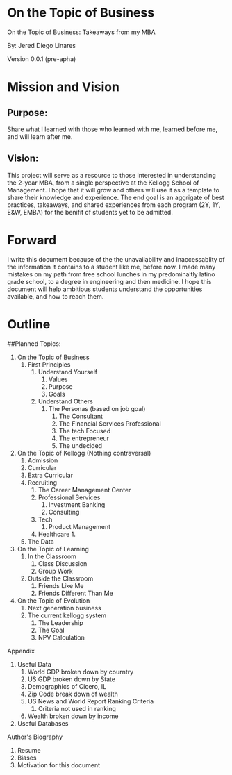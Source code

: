 # On the Topic of Business
On the Topic of Business: Takeaways from my MBA

By: Jered Diego Linares

Version 0.0.1 (pre-apha)


# Mission and Vision
## Purpose: 
Share what I learned with those who learned with me, learned before me, and will learn after me. 


## Vision: 
This project will serve as a resource to those interested in understanding the 2-year MBA, from a single perspective at the Kellogg School of Management. I hope that it will grow and others will use it as a template to share their knowledge and experience. The end goal is an aggrigate of best practices, takeaways, and shared experiences from each program (2Y, 1Y, E&W, EMBA) for the benifit of students yet to be admitted.


# Forward
I write this document because of the the unavailability and inaccessablity of the information it contains to a student like me, before now. I made many mistakes on my path from free school lunches in my predominaltly latino grade school, to a degree in engineering and then medicine. I hope this document will help ambitious students understand the opportunities available, and how to reach them. 



# Outline
##Planned Topics: 
1. On the Topic of Business
    1. First Principles
        1. Understand Yourself
            1. Values
            2. Purpose
            3. Goals
        2. Understand Others
            1. The Personas (based on job goal)
                1. The Consultant
                2. The Financial Services Professional
                5. The tech Focused
                6. The entrepreneur 
                7. The undecided
3. On the Topic of Kellogg (Nothing contraversal)
    1. Admission
    2. Curricular
    3. Extra Curricular
    4. Recruiting
        1. The Career Management Center
        1. Professional Services
            1. Investment Banking
            2. Consulting
        2. Tech
            1. Product Management
        3. Healthcare
            1. 
    5. The Data
4. On the Topic of Learning
    1. In the Classroom
        1. Class Discussion
        2. Group Work
    2. Outside the Classroom
        1. Friends Like Me
        2. Friends Different Than Me
5. On the Topic of Evolution
    1. Next generation business
    2. The current kellogg system
        1. The Leadership
        2. The Goal
        3. NPV Calculation


Appendix
1. Useful Data
    1. World GDP broken down by courntry
    2. US GDP broken down by State
    3. Demographics of Cicero, IL
    4. Zip Code break down of wealth
    3. US News and World Report Ranking Criteria
        1. Criteria not used in ranking
    4. Wealth broken down by income
2. Useful Databases
    


Author's Biography
1. Resume
2. Biases
3. Motivation for this document


